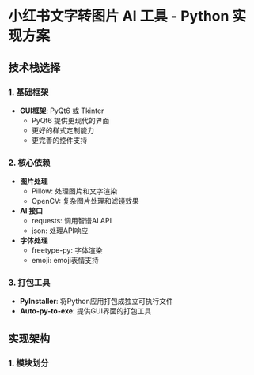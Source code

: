 # 小红书文字转图片 AI 工具 - Python 实现方案

## 技术栈选择

### 1. 基础框架
- **GUI框架**: PyQt6 或 Tkinter
  - PyQt6 提供更现代的界面
  - 更好的样式定制能力
  - 更完善的控件支持

### 2. 核心依赖
- **图片处理**
  - Pillow: 处理图片和文字渲染
  - OpenCV: 复杂图片处理和滤镜效果
- **AI 接口**
  - requests: 调用智谱AI API
  - json: 处理API响应
- **字体处理**
  - freetype-py: 字体渲染
  - emoji: emoji表情支持

### 3. 打包工具
- **PyInstaller**: 将Python应用打包成独立可执行文件
- **Auto-py-to-exe**: 提供GUI界面的打包工具

## 实现架构

### 1. 模块划分